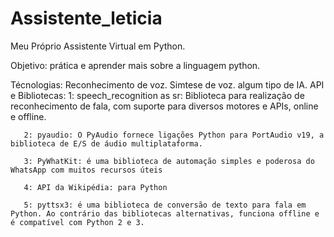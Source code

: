 # Assistente_leticia
Meu Próprio Assistente Virtual em Python. 

Objetivo:
        prática e aprender mais sobre a linguagem python.

Técnologias: 
        Reconhecimento de voz.
        Simtese de voz.
        algum tipo de IA.
API e Bibliotecas:
       1: speech_recognition as sr: Biblioteca para realização de reconhecimento de fala, com suporte para diversos motores e APIs, online e offline.

       2: pyaudio: O PyAudio fornece ligações Python para PortAudio v19, a biblioteca de E/S de áudio multiplataforma.

       3: PyWhatKit: é uma biblioteca de automação simples e poderosa do WhatsApp com muitos recursos úteis

       4: API da Wikipédia: para Python

       5: pyttsx3: é uma biblioteca de conversão de texto para fala em Python. Ao contrário das bibliotecas alternativas, funciona offline e é compatível com Python 2 e 3.